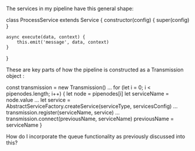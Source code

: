 The services in my pipeline have this general shape:

class ProcessService extends Service {
constructor(config) {
super(config)
}

    async execute(data, context) {
        this.emit('message', data, context)
    }

}

These are key parts of how the pipeline is constructed as a Transmission object :

const transmission = new Transmission()
...
for (let i = 0; i < pipenodes.length; i++) {
let node = pipenodes[i]
let serviceName = node.value
...
let service = AbstractServiceFactory.createService(serviceType, servicesConfig)
...
transmission.register(serviceName, service)
...
transmission.connect(previousName, serviceName)
previousName = serviceName
}

How do I incorporate the queue functionality as previously discussed into this?
